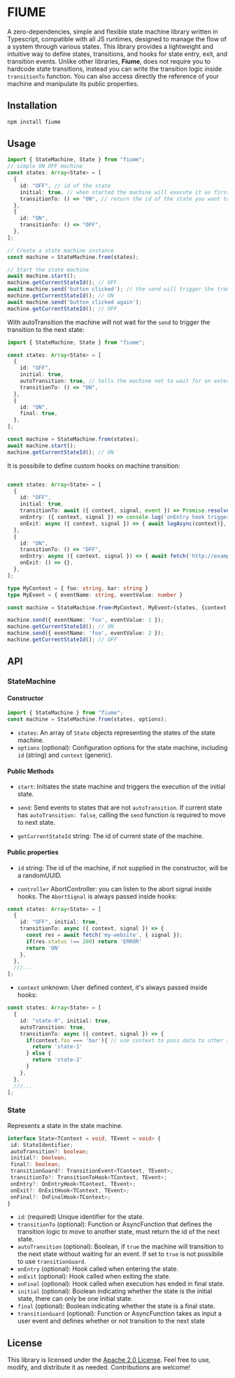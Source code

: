 # FIUME

A zero-dependencies, simple and flexible state machine library written in Typescript, compatible with all JS runtimes, designed to manage the flow of a system through various states.
This library provides a lightweight and intuitive way to define states, transitions, and hooks for state entry, exit, and transition events.
Unlike other libraries, **Fiume**, does not require you to hardcode state transitions, instead you can write the transition logic inside `transitionTo` function.
You can also access directly the reference of your machine and manipulate its public properties.

## Installation

```bash
npm install fiume
```

## Usage

```typescript
import { StateMachine, State } from "fiume";
// simple ON OFF machine
const states: Array<State> = [
  {
    id: "OFF", // id of the state
    initial: true, // when started the machine will execute it as first
    transitionTo: () => "ON", // return the id of the state you want to transition to
  },
  {
    id: "ON",
    transitionTo: () => "OFF",
  },
];

// Create a state machine instance
const machine = StateMachine.from(states);

// Start the state machine
await machine.start();
machine.getCurrentStateId(); // OFF
await machine.send('button clicked'); // the send will trigger the transition
machine.getCurrentStateId(); // ON
await machine.send('button clicked again');
machine.getCurrentStateId(); // OFF

```

With autoTransition the machine will not wait for the `send` to trigger the transition to the next state:

```typescript
import { StateMachine, State } from "fiume";

const states: Array<State> = [
  {
    id: "OFF",
    initial: true,
    autoTransition: true, // tells the machine not to wait for an external event to transition to next state
    transitionTo: () => "ON",
  },
  {
    id: "ON",
    final: true,
  },
];

const machine = StateMachine.from(states);
await machine.start();
machine.getCurrentStateId(); // ON

```

It is possibile to define custom hooks on machine transition:

```typescript

const states: Array<State> = [
  {
    id: "OFF",
    initial: true,
    transitionTo: await ({ context, signal, event }) => Promise.resolve("ON"),
    onEntry: ({ context, signal }) => console.log('onEntry hook triggered'),
    onExit: async ({ context, signal }) => { await logAsync(context)},
  },
  {
    id: "ON",
    transitionTo: () => "OFF",
    onEntry: async ({ context, signal }) => { await fetch('http://example.org', { signal })},
    onExit: () => {},
  },
];

type MyContext = { foo: string, bar: string }
type MyEvent = { eventName: string, eventValue: number }

const machine = StateMachine.from<MyContext, MyEvent>(states, {context: { foo: 'foo', bar: 'bar' }});

machine.send({ eventName: 'foo', eventValue: 1 });
machine.getCurrentStateId(); // ON
machine.send({ eventName: 'foo', eventValue: 2 });
machine.getCurrentStateId(); // OFF

```

## API

### StateMachine

#### Constructor

```typescript
import { StateMachine } from "fiume";
const machine = StateMachine.from(states, options);

```

- `states`: An array of `State` objects representing the states of the state machine.
- `options` (optional): Configuration options for the state machine, including `id` (string) and `context` (generic).

#### Public Methods

- `start`: Initiates the state machine and triggers the execution of the initial state.

- `send`: Send events to states that are not `autoTransition`. If current state has `autoTransition: false`, calling the `send` function is required to move to next state.

- `getCurrentStateId` string: The id of current state of the machine.

#### Public properties

- `id` string: The id of the machine, if not supplied in the constructor, will be a randomUUID.

- `controller` AbortController: you can listen to the abort signal inside hooks.
  The `AbortSignal` is always passed inside hooks:

```typescript
const states: Array<State> = [
  {
    id: "OFF", initial: true,
    transitionTo: async ({ context, signal }) => {
      const res = await fetch('my-website', { signal });
      if(res.status !== 200) return 'ERROR'
      return 'ON'
    },
  },
  ///...
];
```

- `context` unknown: User defined context, it's always passed inside hooks:

```typescript
const states: Array<State> = [
  {
    id: "state-0", initial: true,
    autoTransition: true,
    transitionTo: async ({ context, signal }) => {
      if(context.foo === 'bar'){ // use context to pass data to other states
        return 'state-1'
      } else {
        return 'state-2'
      }
    },
  },
  ///...
];
```

### State

Represents a state in the state machine.

```typescript
interface State<TContext = void, TEvent = void> {
 id: StateIdentifier;
 autoTransition?: boolean;
 initial?: boolean;
 final?: boolean;
 transitionGuard?: TransitionEvent<TContext, TEvent>;
 transitionTo?: TransitionToHook<TContext, TEvent>;
 onEntry?: OnEntryHook<TContext, TEvent>;
 onExit?: OnExitHook<TContext, TEvent>;
 onFinal?: OnFinalHook<TContext>;
}
```

- `id`: (required) Unique identifier for the state.
- `transitionTo` (optional): Function or AsyncFunction that defines the transition logic to move to another state, must return the id of the next state.
- `autoTransition` (optional): Boolean, if `true` the machine will transition to the next state without waiting for an event. If set to `true` is not possibile to use `transitionGuard`.
- `onEntry` (optional): Hook called when entering the state.
- `onExit` (optional): Hook called when exiting the state.
- `onFinal` (optional): Hook called when execution has ended in final state.
- `initial` (optional): Boolean indicating whether the state is the initial state, there can only be one initial state.
- `final` (optional): Boolean indicating whether the state is a final state.
- `transitionGuard` (optional): Function or AsyncFunction takes as input a user event and defines whether or not transition to the next state

## License

This library is licensed under the [Apache 2.0 License](LICENSE). Feel free to use, modify, and distribute it as needed. Contributions are welcome!
